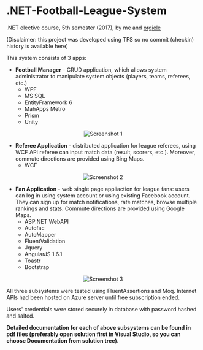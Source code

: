 # .NET-Football-League-System
.NET elective course, 5th semester (2017), by me and [orgiele](https://github.com/L-Dogg)

(Disclaimer: this project was developed using TFS so no commit (checkin) history is available here)

This system consists of 3 apps:
* **Football Manager** - CRUD application, which allows system administrator to manipulate system objects (players, teams, referees, etc.)
  * WPF
  * MS SQL 
  * EntityFramework 6
  * MahApps Metro
  * Prism
  * Unity
  
<p align="center">
 <img src="http://i.imgur.com/WAknXAH.png" alt="Screenshot 1"/>
</p>

* **Referee Application** - distributed application for league referees, using WCF API referee can input match data (result, scorers, etc.). Moreover, commute directions are provided using Bing Maps. 
  * WCF
  
<p align="center">
 <img src="http://i.imgur.com/iV1nlLa.png" alt="Screenshot 2"/>
</p> 
  
* **Fan Application** - web single page appliaction for league fans: users can log in using system account or using existing Facebook account. They can sign up for match notifications, rate matches, browse multiple rankings and stats. Commute directions are provided using Google Maps.
  * ASP.NET WebAPI
  * Autofac
  * AutoMapper
  * FluentValidation
  * Jquery
  * AngularJS 1.6.1
  * Toastr
  * Bootstrap
  
<p align="center">
  <img src="http://i.imgur.com/WVw1nqq.png" alt="Screenshot 3"/>
</p>

All three subsystems were tested using FluentAssertions and Moq. Internet APIs had been hosted on Azure server until free subscription ended.  

Users' credentials were stored securely in database with password hashed and salted.  

**Detailed documentation for each of above subsystems can be found in pdf files (preferably open solution first in Visual Studio, so you can choose Documentation from solution tree).**
